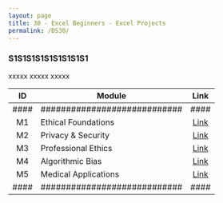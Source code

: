 ```yaml
---
layout: page
title: 30 - Excel Beginners - Excel Projects
permalink: /DS30/
---
```


<h3>S1S1S1S1S1S1S1S1S1</h3>

xxxxx xxxxx xxxxx

| ID | Module                     |Link|
|:--:|----------------------------|:--:|
|####|############################|####|
| M1 | Ethical Foundations        |[Link](/03-MSDS-Courses/DS21/M1/)|
| M2 | Privacy & Security         |[Link](/03-MSDS-Courses/DS21/M2/)|
| M3 | Professional Ethics        |[Link](/03-MSDS-Courses/DS21/M3/)|
| M4 | Algorithmic Bias           |[Link](/03-MSDS-Courses/DS21/M4/)|
| M5 | Medical Applications       |[Link](/03-MSDS-Courses/DS21/M5/)|
|####|############################|####|

